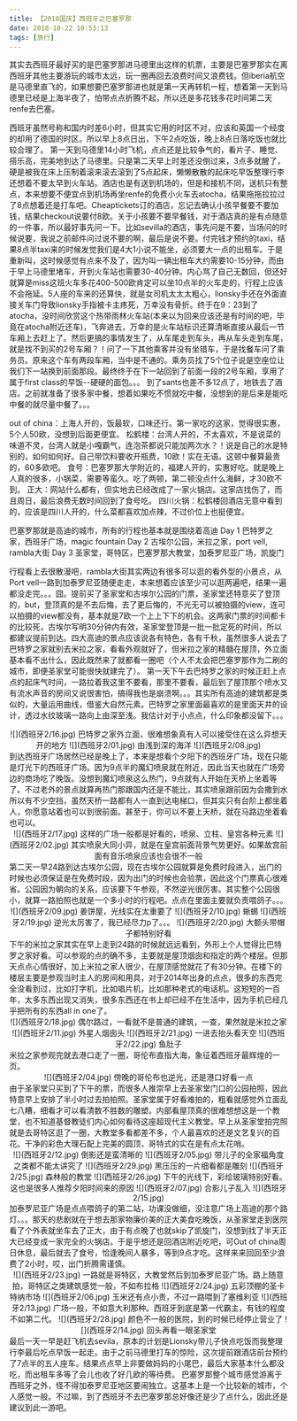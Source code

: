 ```yaml
---
title: 【2018国庆】西班牙之巴塞罗那
date: 2018-10-22 10:53:13
tags: [旅行]
---
```

  其实去西班牙最好买的是巴塞罗那进马德里出这样的机票，主要是巴塞罗那实在离西班牙其他主要游玩的城市太远，玩一圈再回去浪费时间又浪费钱。但iberia航空是马德里直飞的，如果想要巴塞罗那进也就是第一天再转机一程，想着第一天到马德里已经是上海半夜了，怕带点点折腾不起，所以还是多花钱多花时间第二天renfe去巴塞。
  <!--more-->
  西班牙虽然号称和国内时差6小时，但其实它用的时区不对，应该和英国一个经度的却用了德国的时区。所以早上8点日出，下午2点吃饭，晚上8点日落吃饭也就比较合理了。
  第一天到马德里14小时飞机，点点还是比较争气的，看片子、睡觉、搭乐高，完美地到达了马德里。只是第二天早上时差还没倒过来，3点多就醒了，硬是被我在床上压制着滚来滚去滚到了5点起床，懒懒散散的起床吃早饭整理行李还想着不要太早到火车站。酒店也是有送到机场的，但是和接机不同，送机只有整点，本来想要不便宜点到机场再坐renfe的免费小火车去atocha，结果拖拖拉拉过了8点想着还是打车吧。Cheaptickets订的酒店，忘记去确认小孩早餐要不要加钱，结果checkout说要付8欧。关于小孩要不要早餐钱，对于酒店真的是有点随意的一件事，所以最好事先问一下。比如sevilla的酒店，事先问是不要，当场问的时候说要，我说之前邮件问过说不要的啊，最后是说不要。付完钱才预约的taxi，结果8点半taxi来的时候发觉我们是4大1小说不能坐，必须要大一点的出租车。于是重新叫，这时候感觉有点来不及了，因为叫一辆出租车大约需要10-15分钟，而由于早上马德里堵车，开到火车站也需要30-40分钟。内心骂了自己无数回，但还好就算是miss这班火车多花400-500欧肯定可以坐10点半的火车走的，行程上应该不会拖延。5人座的车来的还算快，就是女司机太太太粗心，lionsky手还在外面直接关车门导致lionsky手指被卡主疼死，万幸没有骨折。终于在9：23到了atocha，没时间欣赏这个热带雨林火车站(本来以为回来应该还是有时间的吧，毕竟在atocha附近还车)，飞奔进去，万幸的是火车站标识还算清晰直接从最后一节车厢上去赶上了。然后更搞的事情发生了，从车尾走到车头，再从车头走到车尾，就是找不到买的2号车厢？！问了一下其他乘客并没有坐错车，于是找餐车问了乘务员。原来这个车有两段车厢，当中是不通的。乘务员找了5个位子说是空座位让我们下一站换到前面那段。最终终于在下一站回到了前面一段的2号车厢，享用了属于first class的早饭--硬硬的面包。。。
  到了sants也差不多12点了，地铁去了酒店。之前就准备了很多家中餐，想着如果吃不惯就吃中餐，没想到的是后来是能吃中餐的就尽量中餐了。。。

out of china：上海人开的，饭最软，口味还行。第一家吃的这家，觉得很实惠，5个人50欧，没想到后面更便宜。
松鹤楼：台湾人开的，不太喜欢，不是说菜的味道不灵，台湾人就是小嘎霸气，连泡茶都说只能加两次水？！说是自己的水是特别的，如何如何好。自己带饮料要收开瓶费，10欧！实在无语。这顿中餐算最贵的，60多欧吧。
食号：巴塞罗那大学附近的，福建人开的，实惠好吃。就是晚上人真的很多，小锅菜，需要等蛮久。吃了两顿，第二顿没点什么海鲜，才30欧不到。
正大：网站什么都有，但实地去已经改成了一家火锅店。这家店找伤了，而且周日，最后浪费无数时间回到了食号吃。
四川火锅：松鹤楼回酒店无意中看到的，应该是四川人开的，什么菜都喜欢加点辣，不过价位上也挺便宜。

巴塞罗那就是高迪的城市，所有的行程也基本就是围绕着高迪
Day 1 巴特罗之家，西班牙广场，magic fountain
Day 2 古埃尔公园，米拉之家，port vell, rambla大街
Day 3 圣家堂，哥特区，巴塞罗那大教堂，加泰罗尼亚广场，凯旋门

  行程看上去很散漫吧，rambla大街其实两边有很多可以逛的看外型的小景点，从Port vell一路到加泰罗尼亚随便走走，本来想着应该至少可以逛两遍吧，结果一遍都没走完。。。囧。提前买了圣家堂和古埃尔公园的门票，圣家堂还特意买了登顶的，but，登顶真的是不去后悔，去了更后悔的，不光无可以被拍摄的view，连可以拍摄的view都没有，基本就是7欧一个上上下下的机会。这两家门票的时间都卡的比较死，古埃尔写明30分钟内有效，圣家堂登顶是一批一批定死的时间，所以都建议提前到达。四大高迪的景点应该说各有特色，各有千秋，虽然很多人说去了巴特罗之家就别去米拉之家，看看外观就好了，但米拉之家的精髓在屋顶，外立面基本看不出什么，因此既然来了就都看一圈吧（个人不太会把巴塞罗那作为二刷的城市，即便圣家堂可能很快就建完了）。
  第一天下午去巴特罗之家的时候正赶上点点的起床气时间，一路拉着我这里不要看，那里不要看，最后到了屋顶那个喷水又有流水声音的房间又说很害怕，搞得我也是崩溃啊。。。其实所有高迪的建筑都是类似的，大量运用曲线，借鉴大自然元素。巴特罗之家里面最喜欢的是里面天井的设计，透过水纹玻璃一路向上由深至浅。我估计对于小点点，什么印象都没留下。。。
  <div align=center>![](西班牙2/16.jpg)
  巴特罗之家外立面，很难想象真有人可以接受住在这么异想天开的地方
  ![](西班牙2/01.jpg)
  由浅到深的海洋
  ![](西班牙2/08.jpg)
  </div>
  到达西班牙广场居然已经是晚上了，本来是想看个夕阳下的西班牙广场，现在只能是灯光下的西班牙广场。因为9点半的魔幻喷泉就在附近，因此当天也就在广场旁边的商场吃了晚饭。没想到魔幻喷泉这么热门，9点就有人开始在天桥上坐着等了。不过老外的景点就算再热门那跟国内还是不能比，其实喷泉跟前因为会撒到水所以有不少空挡，虽然天桥一路都有人一直到达电梯口，但其实只有台阶上都坐着人，你愿意站着也可以到很前面。甚至于，你可以不要上天桥，就在马路边坐着看也可以。
  <div align=center>![](西班牙2/17.jpg)
  这样的广场一般都是好看的，喷泉、立柱、皇宫各种元素
  ![](西班牙2/02.jpg)
  其实喷泉大同小异，就是在皇宫前面背景气势更好。如果故宫前面有音乐喷泉应该也会很不一般
  </div>
  第二天一早24路到达古埃尔公园，现在古埃尔公园就算是免费时段进入，出门的时候也必须保证是在免费时段，因为出门的时候也会验票，因此这个门票真心很难省。公园因为朝向的关系，应该要下午参观，不然逆光很厉害。其实整个公园很小，就算一路拍照也就是一个多小时的行程吧。点点在里面主要就负责喂鸽子。。。
   <div align=center>![](西班牙2/09.jpg)
   姜饼屋，光线实在太重要了
   ![](西班牙2/10.jpg)
   蜥蜴
   ![](西班牙2/19.jpg)
   逆光太厉害了，我已经尽力p了。。。
   ![](西班牙2/20.jpg)
   大额头带帽子都特别好看
   </div>
  下午的米拉之家其实在早上走到24路的时候就远远看到，外形上个人觉得比巴特罗之家好看。可以参观的点的确不多，主要就是屋顶烟囱和指定的两个楼层。但那天点点心情很好，加上米拉之家人很少，在屋顶感觉就花了有30分钟。在楼下的楼层主要是参观当时主人的房间和用具，对于2014年出身的点点，很多的东西完全没看到过，比如打字机，比如唱片机，比如那种老式的电话机。这短短的一百年，太多东西出现又消失，很多东西还在书上却已经不在生活中，因为手机已经几乎把所有的东西all in one了。
  <div align=center>![](西班牙2/18.jpg)
  偶尔路过，一看就不是普通的建筑，一查，果然就是米拉之家
  ![](西班牙2/11.jpg)
  外星人烟囱头
  ![](西班牙2/21.jpg)
  一进去抬头看天空
  ![](西班牙2/22.jpg)
  鱼肚子
  </div>
  米拉之家参观完就去港口走了一圈，哥伦布直指大海，象征着西班牙最辉煌的一页。
  <div align=center>![](西班牙2/04.jpg)
  傍晚的哥伦布也逆光，还是港口好看一点
  </div>
  由于圣家堂只买到了下午的票，而很多人推崇早上去圣家堂门口的公园拍照，因此特意早上安排了半小时过去拍拍照。圣家堂属于好看难拍的，粗看就感觉外立面乱七八糟，细看才可以看清数不胜数的雕塑。内部看屋顶真的很难想想这是一个教堂，也不知道基督教徒们内心如何看待这座超现代主义教堂。早上从圣家堂拍完照就是去哥特区逛了一圈，大教堂多看都差不多，个人最喜欢的还是文艺复兴的百花。干净的彩色大理石配上完美的圆顶，哥特式的实在是有点太花哨。
  <div align=center>![](西班牙2/12.jpg)
  倒影还是蛮清晰的
  ![](西班牙2/05.jpg)
  带儿子的全家福角度之类都不能太讲究了
  ![](西班牙2/29.jpg)
  黑压压的一片细看都是雕刻
  ![](西班牙2/25.jpg)
  森林般的教堂
  ![](西班牙2/26.jpg)
  下午的光线下，彩绘玻璃特别好看。这也是很多人推荐夕阳时间来的原因
  ![](西班牙2/07.jpg)
  合影儿子乱入
  ![](西班牙2/15.jpg)
  </div>
  加泰罗尼亚广场是点点喂鸽子的第二站，功课没做细，没注意广场上高迪的那个路灯。。。那天的悲剧就在于想去那家物廉价美的正大美食吃晚饭，从圣家堂走到医院看了个外表就坐车去了正大，由于有点晚了也就skip了凯旋门，没想到找了半天正大已经变成一家完全的火锅店。于是乎想还是回酒店附近吃吧，可Out of china周日休息，最后就去了食号，恰逢晚间人暴多，等到9点才吃。这样来来回回至少浪费了2小时，哎，出门折腾需谨慎。
  <div align=center>
  ![](西班牙2/23.jpg)
  一路就是哥特区，大教堂然后到加泰罗尼亚广场。路上随意拍，哥特区之类建筑感觉一般，不如布拉格
  ![](西班牙2/24.jpg)
  五彩顶棚的圣卡特纳市场
  ![](西班牙2/06.jpg)
  玉米还有点小贵，不过一路喂到了塞维利亚
  ![](西班牙2/13.jpg)
  广场一般，不如意大利那种。西班牙到底是第一代霸主，有钱的程度不如第二代。
  ![](西班牙2/28.jpg)
  颜色不一般的医院，到的时候已经停止营业了
  ![](西班牙2/14.jpg)
  回头再看一眼圣家堂
  </div>
  最后一天一早是赶飞机去sevila，原本的计划是Lionsky带儿子快点吃饭而我整理行李最后吃点早饭一起走。由于之前马德里打车的惊险，这次提前跟酒店前台预约了7点半的五人座车。结果点点早上非要做妈妈的小尾巴，最后大家基本什么都没吃，而出租车多等了会儿也收了好几欧的等待费。
  巴塞罗那整个城市感觉游离于西班牙之外，怪不得加泰罗尼亚地区要闹独立。这基本上是一个比较新的城市，个人感觉一般。不过嘛，到了西班牙不去巴塞罗那总好像还是少了点什么，因此还是建议到此一游吧。

